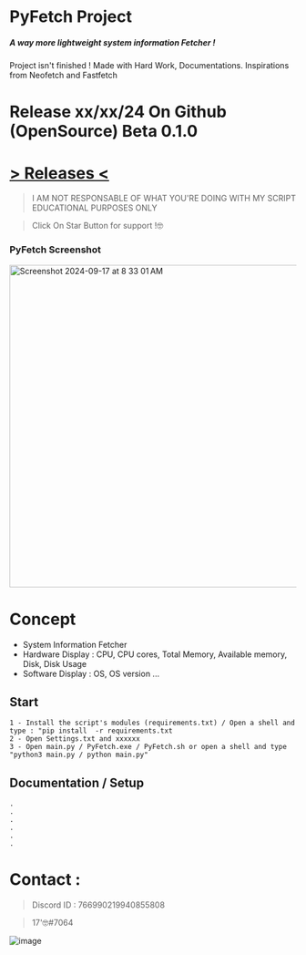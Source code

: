# PyFetch Project

##### A way more lightweight system information Fetcher !

Project isn't finished ! Made with Hard Work, Documentations. 
Inspirations from Neofetch and Fastfetch

# Release xx/xx/24 On Github (OpenSource) Beta 0.1.0
# [> Releases <](https://github.com/intel1337/)

> I AM NOT RESPONSABLE OF WHAT YOU'RE DOING WITH MY SCRIPT
> EDUCATIONAL PURPOSES ONLY

> Click On Star Button for support !🤓

### PyFetch Screenshot

<img width="566" alt="Screenshot 2024-09-17 at 8 33 01 AM" src="https://github.com/user-attachments/assets/18f2de01-d935-4f84-b244-35d4cb84c77c">


# Concept 

- System Information Fetcher
- Hardware Display : CPU, CPU cores, Total Memory, Available memory, Disk, Disk Usage
- Software Display : OS, OS version ...

## Start

```
1 - Install the script's modules (requirements.txt) / Open a shell and type : "pip install  -r requirements.txt
2 - Open Settings.txt and xxxxxx
3 - Open main.py / PyFetch.exe / PyFetch.sh or open a shell and type "python3 main.py / python main.py"

```

## Documentation / Setup
```
.
.
.
.
.
.
```


# Contact : 
> Discord ID : 766990219940855808

> 17'🤓#7064                      



![image](https://media.discordapp.net/attachments/945746542424387615/945778865727479958/20220205_130153.gif)
